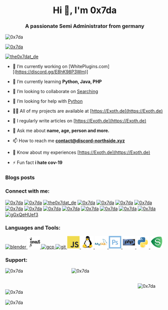 <h1 align="center">Hi 👋, I'm 0x7da</h1>
<h3 align="center">A passionate Semi Administrator from germany</h3>

<p align="left"> <img src="https://komarev.com/ghpvc/?username=0x7da&label=Profile%20views&color=0e75b6&style=flat" alt="0x7da" /> </p>

<p align="left"> <a href="https://github.com/ryo-ma/github-profile-trophy"><img src="https://github-profile-trophy.vercel.app/?username=0x7da" alt="0x7da" /></a> </p>

<p align="left"> <a href="https://twitter.com/ExothDE_NW" target="blank"><img src="https://img.shields.io/twitter/follow/the0x7dat_de?logo=twitter&style=for-the-badge" alt="the0x7dat_de" /></a> </p>

- 🔭 I’m currently working on [WhitePlugins.com][(https://discord.gg/E8hK98P3Wm)]

- 🌱 I’m currently learning **Python, Java, PHP**

- 👯 I’m looking to collaborate on [Searching](none.)

- 🤝 I’m looking for help with [Python](https://discordpy.readthedocs.io/)

- 👨‍💻 All of my projects are available at [https://Exoth.de](https://Exoth.de)

- 📝 I regularly write articles on [https://Exoth.de](https://Exoth.de)

- 💬 Ask me about **name, age, person and more.**

- 📫 How to reach me **contact@discord-northside.xyz**

- 📄 Know about my experiences [https://Exoth.de](https://Exoth.de)

- ⚡ Fun fact **i hate cov-19**

### Blogs posts
<!-- BLOG-POST-LIST:START -->
<!-- BLOG-POST-LIST:END -->

<h3 align="left">Connect with me:</h3>
<p align="left">
<a href="https://codepen.io/0x7da" target="blank"><img align="center" src="https://raw.githubusercontent.com/rahuldkjain/github-profile-readme-generator/master/src/images/icons/Social/codepen.svg" alt="0x7da" height="30" width="40" /></a>
<a href="https://dev.to/0x7da" target="blank"><img align="center" src="https://raw.githubusercontent.com/rahuldkjain/github-profile-readme-generator/master/src/images/icons/Social/devto.svg" alt="0x7da" height="30" width="40" /></a>
<a href="https://twitter.com/the0x7dat_de" target="blank"><img align="center" src="https://raw.githubusercontent.com/rahuldkjain/github-profile-readme-generator/master/src/images/icons/Social/twitter.svg" alt="the0x7dat_de" height="30" width="40" /></a>
<a href="https://linkedin.com/in/0x7da" target="blank"><img align="center" src="https://raw.githubusercontent.com/rahuldkjain/github-profile-readme-generator/master/src/images/icons/Social/linked-in-alt.svg" alt="0x7da" height="30" width="40" /></a>
<a href="https://stackoverflow.com/users/0x7da" target="blank"><img align="center" src="https://raw.githubusercontent.com/rahuldkjain/github-profile-readme-generator/master/src/images/icons/Social/stack-overflow.svg" alt="0x7da" height="30" width="40" /></a>
<a href="https://codesandbox.com/0x7da" target="blank"><img align="center" src="https://raw.githubusercontent.com/rahuldkjain/github-profile-readme-generator/master/src/images/icons/Social/codesandbox.svg" alt="0x7da" height="30" width="40" /></a>
<a href="https://kaggle.com/0x7da" target="blank"><img align="center" src="https://raw.githubusercontent.com/rahuldkjain/github-profile-readme-generator/master/src/images/icons/Social/kaggle.svg" alt="0x7da" height="30" width="40" /></a>
<a href="https://fb.com/0x7da" target="blank"><img align="center" src="https://raw.githubusercontent.com/rahuldkjain/github-profile-readme-generator/master/src/images/icons/Social/facebook.svg" alt="0x7da" height="30" width="40" /></a>
<a href="https://instagram.com/0x7da" target="blank"><img align="center" src="https://raw.githubusercontent.com/rahuldkjain/github-profile-readme-generator/master/src/images/icons/Social/instagram.svg" alt="0x7da" height="30" width="40" /></a>
<a href="https://dribbble.com/0x7da" target="blank"><img align="center" src="https://raw.githubusercontent.com/rahuldkjain/github-profile-readme-generator/master/src/images/icons/Social/dribbble.svg" alt="0x7da" height="30" width="40" /></a>
<a href="https://hashnode.com/0x7da" target="blank"><img align="center" src="https://raw.githubusercontent.com/rahuldkjain/github-profile-readme-generator/master/src/images/icons/Social/hashnode.svg" alt="0x7da" height="30" width="40" /></a>
<a href="https://www.youtube.com/c/0x7da" target="blank"><img align="center" src="https://raw.githubusercontent.com/rahuldkjain/github-profile-readme-generator/master/src/images/icons/Social/youtube.svg" alt="0x7da" height="30" width="40" /></a>
<a href="https://www.hackerrank.com/0x7da" target="blank"><img align="center" src="https://raw.githubusercontent.com/rahuldkjain/github-profile-readme-generator/master/src/images/icons/Social/hackerrank.svg" alt="0x7da" height="30" width="40" /></a>
<a href="https://www.leetcode.com/0x7da" target="blank"><img align="center" src="https://raw.githubusercontent.com/rahuldkjain/github-profile-readme-generator/master/src/images/icons/Social/leet-code.svg" alt="0x7da" height="30" width="40" /></a>
<a href="https://www.hackerearth.com/0x7da" target="blank"><img align="center" src="https://raw.githubusercontent.com/rahuldkjain/github-profile-readme-generator/master/src/images/icons/Social/hackerearth.svg" alt="0x7da" height="30" width="40" /></a>
<a href="https://discord.gg/gGxQeHUef3" target="blank"><img align="center" src="https://raw.githubusercontent.com/rahuldkjain/github-profile-readme-generator/master/src/images/icons/Social/discord.svg" alt="gGxQeHUef3" height="30" width="40" /></a>
</p>

<h3 align="left">Languages and Tools:</h3>
<p align="left"> <a href="https://www.blender.org/" target="_blank" rel="noreferrer"> <img src="https://download.blender.org/branding/community/blender_community_badge_white.svg" alt="blender" width="40" height="40"/> </a> <a href="https://canvasjs.com" target="_blank" rel="noreferrer"> <img src="https://raw.githubusercontent.com/Hardik0307/Hardik0307/master/assets/canvasjs-charts.svg" alt="canvasjs" width="40" height="40"/> </a> <a href="https://cloud.google.com" target="_blank" rel="noreferrer"> <img src="https://www.vectorlogo.zone/logos/google_cloud/google_cloud-icon.svg" alt="gcp" width="40" height="40"/> </a> <a href="https://git-scm.com/" target="_blank" rel="noreferrer"> <img src="https://www.vectorlogo.zone/logos/git-scm/git-scm-icon.svg" alt="git" width="40" height="40"/> </a> <a href="https://developer.mozilla.org/en-US/docs/Web/JavaScript" target="_blank" rel="noreferrer"> <img src="https://raw.githubusercontent.com/devicons/devicon/master/icons/javascript/javascript-original.svg" alt="javascript" width="40" height="40"/> </a> <a href="https://www.linux.org/" target="_blank" rel="noreferrer"> <img src="https://raw.githubusercontent.com/devicons/devicon/master/icons/linux/linux-original.svg" alt="linux" width="40" height="40"/> </a> <a href="https://www.mysql.com/" target="_blank" rel="noreferrer"> <img src="https://raw.githubusercontent.com/devicons/devicon/master/icons/mysql/mysql-original-wordmark.svg" alt="mysql" width="40" height="40"/> </a> <a href="https://www.photoshop.com/en" target="_blank" rel="noreferrer"> <img src="https://raw.githubusercontent.com/devicons/devicon/master/icons/photoshop/photoshop-line.svg" alt="photoshop" width="40" height="40"/> </a> <a href="https://www.php.net" target="_blank" rel="noreferrer"> <img src="https://raw.githubusercontent.com/devicons/devicon/master/icons/php/php-original.svg" alt="php" width="40" height="40"/> </a> <a href="https://www.python.org" target="_blank" rel="noreferrer"> <img src="https://raw.githubusercontent.com/devicons/devicon/master/icons/python/python-original.svg" alt="python" width="40" height="40"/> </a> <a href="https://scully.io/" target="_blank" rel="noreferrer"> <img src="https://raw.githubusercontent.com/scullyio/scully/main/assets/logos/SVG/scullyio-icon.svg" alt="scully" width="40" height="40"/> </a> </p>

<h3 align="left">Support:</h3>
<p><a href="https://www.buymeacoffee.com/0x7da"> <img align="left" src="https://cdn.buymeacoffee.com/buttons/v2/default-yellow.png" height="50" width="210" alt="0x7da" /></a><a href="https://ko-fi.com/0x7da"> <img align="left" src="https://cdn.ko-fi.com/cdn/kofi3.png?v=3" height="50" width="210" alt="0x7da" /></a></p><br><br>

<p><img align="left" src="https://github-readme-stats.vercel.app/api/top-langs?username=0x7da&show_icons=true&locale=en&layout=compact" alt="0x7da" /></p>

<p>&nbsp;<img align="center" src="https://github-readme-stats.vercel.app/api?username=0x7da&show_icons=true&locale=en" alt="0x7da" /></p>

<p><img align="center" src="https://github-readme-streak-stats.herokuapp.com/?user=0x7da&" alt="0x7da" /></p>
